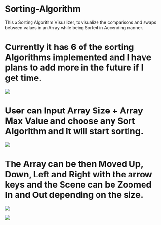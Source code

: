# Sorting-Algorithm
This a Sorting Algorithm Visualizer, to visualize the comparisons and swaps between values in an Array while being Sorted in Accending manner.

# Currently it has 6 of the sorting Algorithms implemented and I have plans to add more in the future if I get time.
![](https://github.com/hamzazmah/SortingAlgorithm/blob/main/images/algorithms.PNG)

# User can Input Array Size + Array Max Value and choose any Sort Algorithm and it will start sorting.

![](https://github.com/hamzazmah/SortingAlgorithm/blob/main/images/Capture.PNG)

# The Array can be then Moved Up, Down, Left and Right with the arrow keys and the Scene can be Zoomed In and Out depending on the size.

![](https://github.com/hamzazmah/SortingAlgorithm/blob/main/images/sort.PNG)

![](https://github.com/hamzazmah/SortingAlgorithm/blob/main/images/sort2.PNG)
